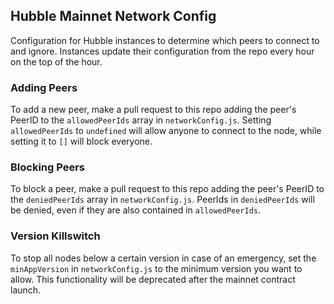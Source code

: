 ## Hubble Mainnet Network Config

Configuration for Hubble instances to determine which peers to connect to and ignore. Instances update their configuration from the repo every hour on the top of the hour. 

### Adding Peers

To add a new peer, make a pull request to this repo adding the peer's PeerID to the `allowedPeerIds` array in `networkConfig.js`. Setting `allowedPeerIds` to `undefined` will allow anyone to connect to the node, while setting it to `[]` will block everyone.

### Blocking Peers

To block a peer, make a pull request to this repo adding the peer's PeerID to the `deniedPeerIds` array in `networkConfig.js`. PeerIds in `deniedPeerIds` will be denied, even if they are also contained in `allowedPeerIds`.

### Version Killswitch

To stop all nodes below a certain version in case of an emergency, set the `minAppVersion` in `networkConfig.js` to the minimum version you want to allow. This functionality will be deprecated after the mainnet contract launch. 